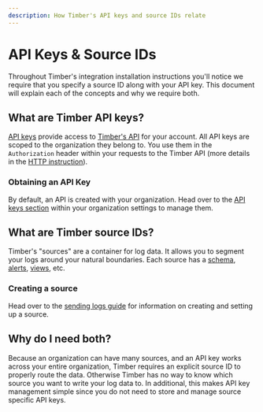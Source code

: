 ```yaml
---
description: How Timber's API keys and source IDs relate
---
```


# API Keys & Source IDs

Throughout Timber's integration installation instructions you'll notice we require that you specify a source ID along with your API key. This document will explain each of the concepts and why we require both.

## What are Timber API keys?

[API keys](../usage/account-management/api-keys.md) provide access to [Timber's API](http://docs.api.timber.io/) for your account. All API keys are scoped to the organization they belong to. You use them in the `Authorization` header within your requests to the Timber API \(more details in the [HTTP instruction](../setup/http-api/#examples)\).

### Obtaining an API Key

By default, an API is created with your organization. Head over to the [API keys section](../usage/account-management/api-keys.md) within your organization settings to manage them.

## What are Timber source IDs?

Timber's "sources" are a container for log data. It allows you to segment your logs around your natural boundaries. Each source has a [schema](../under-the-hood/schema-maintenance.md), [alerts](../usage/alerting.md), [views](../usage/saved-views.md), etc.

### Creating a source

Head over to the [sending logs guide]() for information on creating and setting up a source.

## Why do I need both?

Because an organization can have many sources, and an API key works across your entire organization, Timber requires an explicit source ID to properly route the data. Otherwise Timber has no way to know which source you want to write your log data to. In additional, this makes API key management simple since you do not need to store and manage source specific API keys.

